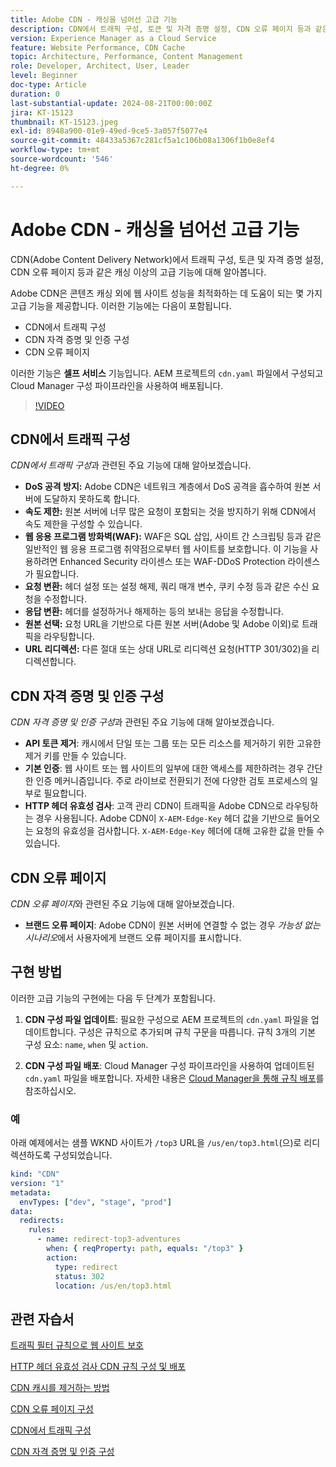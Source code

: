 ```yaml
---
title: Adobe CDN - 캐싱을 넘어선 고급 기능
description: CDN에서 트래픽 구성, 토큰 및 자격 증명 설정, CDN 오류 페이지 등과 같은 캐싱을 넘어선 Adobe CDN의 고급 기능에 대해 알아봅니다.
version: Experience Manager as a Cloud Service
feature: Website Performance, CDN Cache
topic: Architecture, Performance, Content Management
role: Developer, Architect, User, Leader
level: Beginner
doc-type: Article
duration: 0
last-substantial-update: 2024-08-21T00:00:00Z
jira: KT-15123
thumbnail: KT-15123.jpeg
exl-id: 8948a900-01e9-49ed-9ce5-3a057f5077e4
source-git-commit: 48433a5367c281cf5a1c106b08a1306f1b0e8ef4
workflow-type: tm+mt
source-wordcount: '546'
ht-degree: 0%

---
```


# Adobe CDN - 캐싱을 넘어선 고급 기능

CDN(Adobe Content Delivery Network)에서 트래픽 구성, 토큰 및 자격 증명 설정, CDN 오류 페이지 등과 같은 캐싱 이상의 고급 기능에 대해 알아봅니다.

Adobe CDN은 콘텐츠 캐싱 외에 웹 사이트 성능을 최적화하는 데 도움이 되는 몇 가지 고급 기능을 제공합니다. 이러한 기능에는 다음이 포함됩니다.

- CDN에서 트래픽 구성
- CDN 자격 증명 및 인증 구성
- CDN 오류 페이지

이러한 기능은 **셀프 서비스** 기능입니다. AEM 프로젝트의 `cdn.yaml` 파일에서 구성되고 Cloud Manager 구성 파이프라인을 사용하여 배포됩니다.

>[!VIDEO](https://video.tv.adobe.com/v/3433104?quality=12&learn=on)

## CDN에서 트래픽 구성

_CDN에서 트래픽 구성_&#x200B;과 관련된 주요 기능에 대해 알아보겠습니다.

- **DoS 공격 방지:** Adobe CDN은 네트워크 계층에서 DoS 공격을 흡수하여 원본 서버에 도달하지 못하도록 합니다.
- **속도 제한:** 원본 서버에 너무 많은 요청이 포함되는 것을 방지하기 위해 CDN에서 속도 제한을 구성할 수 있습니다.
- **웹 응용 프로그램 방화벽(WAF):** WAF은 SQL 삽입, 사이트 간 스크립팅 등과 같은 일반적인 웹 응용 프로그램 취약점으로부터 웹 사이트를 보호합니다. 이 기능을 사용하려면 Enhanced Security 라이센스 또는 WAF-DDoS Protection 라이센스가 필요합니다.
- **요청 변환:** 헤더 설정 또는 설정 해제, 쿼리 매개 변수, 쿠키 수정 등과 같은 수신 요청을 수정합니다.
- **응답 변환:** 헤더를 설정하거나 해제하는 등의 보내는 응답을 수정합니다.
- **원본 선택:** 요청 URL을 기반으로 다른 원본 서버(Adobe 및 Adobe 이외)로 트래픽을 라우팅합니다.
- **URL 리디렉션:** 다른 절대 또는 상대 URL로 리디렉션 요청(HTTP 301/302)을 리디렉션합니다.

## CDN 자격 증명 및 인증 구성

_CDN 자격 증명 및 인증 구성_&#x200B;과 관련된 주요 기능에 대해 알아보겠습니다.

- **API 토큰 제거**: 캐시에서 단일 또는 그룹 또는 모든 리소스를 제거하기 위한 고유한 제거 키를 만들 수 있습니다.
- **기본 인증**: 웹 사이트 또는 웹 사이트의 일부에 대한 액세스를 제한하려는 경우 간단한 인증 메커니즘입니다. 주로 라이브로 전환되기 전에 다양한 검토 프로세스의 일부로 필요합니다.
- **HTTP 헤더 유효성 검사**: 고객 관리 CDN이 트래픽을 Adobe CDN으로 라우팅하는 경우 사용됩니다. Adobe CDN이 `X-AEM-Edge-Key` 헤더 값을 기반으로 들어오는 요청의 유효성을 검사합니다. `X-AEM-Edge-Key` 헤더에 대해 고유한 값을 만들 수 있습니다.

## CDN 오류 페이지

_CDN 오류 페이지_&#x200B;와 관련된 주요 기능에 대해 알아보겠습니다.

- **브랜드 오류 페이지**: Adobe CDN이 원본 서버에 연결할 수 없는 경우 _가능성 없는 시나리오_&#x200B;에서 사용자에게 브랜드 오류 페이지를 표시합니다.

## 구현 방법

이러한 고급 기능의 구현에는 다음 두 단계가 포함됩니다.

1. **CDN 구성 파일 업데이트**: 필요한 구성으로 AEM 프로젝트의 `cdn.yaml` 파일을 업데이트합니다. 구성은 규칙으로 추가되며 규칙 구문을 따릅니다. 규칙 3개의 기본 구성 요소: `name`, `when` 및 `action`.

2. **CDN 구성 파일 배포**: Cloud Manager 구성 파이프라인을 사용하여 업데이트된 `cdn.yaml` 파일을 배포합니다. 자세한 내용은 [Cloud Manager을 통해 규칙 배포](https://experienceleague.adobe.com/ko/docs/experience-manager-learn/cloud-service/security/traffic-filter-and-waf-rules/how-to-setup#deploy-rules-through-cloud-manager)를 참조하십시오.

### 예

아래 예제에서는 샘플 WKND 사이트가 `/top3` URL을 `/us/en/top3.html`(으)로 리디렉션하도록 구성되었습니다.

```yaml
kind: "CDN"
version: "1"
metadata:
  envTypes: ["dev", "stage", "prod"]
data:
  redirects:
    rules:
      - name: redirect-top3-adventures
        when: { reqProperty: path, equals: "/top3" }
        action:
          type: redirect
          status: 302
          location: /us/en/top3.html
```

## 관련 자습서

[트래픽 필터 규칙으로 웹 사이트 보호](https://experienceleague.adobe.com/ko/docs/experience-manager-learn/cloud-service/security/traffic-filter-and-waf-rules/overview)

[HTTP 헤더 유효성 검사 CDN 규칙 구성 및 배포](https://experienceleague.adobe.com/ko/docs/experience-manager-learn/cloud-service/content-delivery/custom-domain-names-with-customer-managed-cdn#configure-and-deploy-http-header-validation-cdn-rule)

[CDN 캐시를 제거하는 방법](https://experienceleague.adobe.com/ko/docs/experience-manager-learn/cloud-service/caching/how-to/purge-cache)

[CDN 오류 페이지 구성](https://experienceleague.adobe.com/ko/docs/experience-manager-learn/cloud-service/content-delivery/custom-error-pages#cdn-error-pages)

[CDN에서 트래픽 구성](https://experienceleague.adobe.com/ko/docs/experience-manager-cloud-service/content/implementing/content-delivery/cdn-configuring-traffic#client-side-redirectors)

[CDN 자격 증명 및 인증 구성](https://experienceleague.adobe.com/ko/docs/experience-manager-cloud-service/content/implementing/content-delivery/cdn-credentials-authentication)

